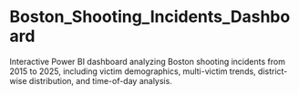 # Boston_Shooting_Incidents_Dashboard
Interactive Power BI dashboard analyzing Boston shooting incidents from 2015 to 2025, including victim demographics, multi-victim trends, district-wise distribution, and time-of-day analysis.
